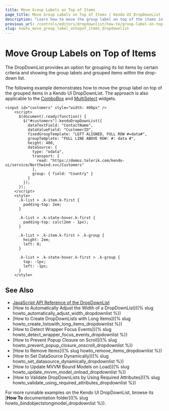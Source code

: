 ```yaml
---
title: Move Group Labels on Top of Items
page_title: Move Group Labels on Top of Items | Kendo UI DropDownList
description: "Learn how to move the group label on top of the items in a Kendo UI DropDownList widget."
previous_url: /controls/editors/dropdownlist/how-to/group-label-on-top-of-the-items
slug: howto_move_group_label_ontopof_items_dropdownlist
---
```


# Move Group Labels on Top of Items

The DropDownList provides an option for grouping its list items by certain criteria and showing the group labels and grouped items within the drop-down list.

The following example demonstrates how to move the group label on top of the grouped items in a Kendo UI DropDownList. The approach is also applicable to the [ComboBox](https://demos.telerik.com/kendo-ui/combobox/index) and [MultiSelect](https://demos.telerik.com/kendo-ui/multiselect/index) widgets.



```dojo
<input id="customers" style="width: 400px" />
    <script>
      $(document).ready(function() {
        $("#customers").kendoDropDownList({
          dataTextField: "ContactName",
          dataValueField: "CustomerID",
          fixedGroupTemplate: "LEFT ALIGNED, FULL ROW #=data#",
          groupTemplate: "FULL LINE ABOVE ROW: #: data #",
          height: 400,
          dataSource: {
            type: "odata",
            transport: {
              read: "https://demos.telerik.com/kendo-ui/service/Northwind.svc/Customers"
            },
            group: { field: "Country" }
          }
        });
      });
    </script>
    <style>
      .k-list > .k-item.k-first {
        padding-top: 2em;
      }

      .k-list > .k-state-hover.k-first {
        padding-top: calc(2em - 1px);
      }

      .k-list > .k-item.k-first > .k-group {
        height: 2em;
        left: 0;
      }

      .k-list > .k-state-hover.k-first > .k-group {
        top: -1px;
        left: -1px;
      }
    </style>
```

## See Also

* [JavaScript API Reference of the DropDownList](/api/javascript/ui/dropdownlist)
* [How to Automatically Adjust the Width of a DropDownList]({% slug howto_automatically_adjust_width_dropdownlist %})
* [How to Create DropDownLists with Long Items]({% slug howto_create_listswith_long_items_dropdownlist %})
* [How to Detect Wrapper Focus Events]({% slug howto_detect_wrapper_focus_events_dropdownlist %})
* [How to Prevent Popup Closure on Scroll]({% slug howto_prevent_popup_closure_onscroll_dropdownlist %})
* [How to Remove Items]({% slug howto_remove_items_dropdownlist %})
* [How to Set DataSource Dynamically]({% slug howto_set_datasource_dynamically_dropdownlist %})
* [How to Update MVVM Bound Models on Load]({% slug howto_update_mvvm_model_onload_dropdownlist %})
* [How to Validate DropDownLists by Using Required Attributes]({% slug howto_validate_using_required_attributes_dropdownlist %})

For more runnable examples on the Kendo UI DropDownList, browse its [**How To** documentation folder]({% slug howto_bindobjectstongmodel_dropdownlist %}).
